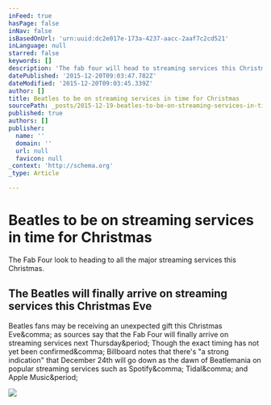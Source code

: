 ```yaml
---
inFeed: true
hasPage: false
inNav: false
isBasedOnUrl: 'urn:uuid:dc2e017e-173a-4237-aacc-2aaf7c2cd521'
inLanguage: null
starred: false
keywords: []
description: 'The fab four will head to streaming services this Christmas.  '
datePublished: '2015-12-20T09:03:47.782Z'
dateModified: '2015-12-20T09:03:45.339Z'
author: []
title: Beatles to be on streaming services in time for Christmas
sourcePath: _posts/2015-12-19-beatles-to-be-on-streaming-services-in-time-for-christmas.md
published: true
authors: []
publisher:
  name: ''
  domain: ''
  url: null
  favicon: null
_context: 'http://schema.org'
_type: Article

---
```

# Beatles to be on streaming services in time for Christmas

The Fab Four look to heading to all the major streaming services this Christmas. 

<article style=""><h1>The Beatles will finally arrive on streaming services this Christmas Eve</h1><p>Beatles fans may be receiving an unexpected gift this Christmas Eve&amp;comma; as sources say that the Fab Four will finally arrive on streaming services next Thursday&amp;period; Though the exact timing has not yet been confirmed&amp;comma; Billboard notes that there's "a strong indication" that December 24th will go down as the dawn of Beatlemania on popular streaming services such as Spotify&amp;comma; Tidal&amp;comma; and Apple Music&amp;period;</p><img src="http://consequenceofsound.files.wordpress.com/2015/12/screen-shot-2015-12-18-at-8-20-37-pm.png?w=1200" /></article>